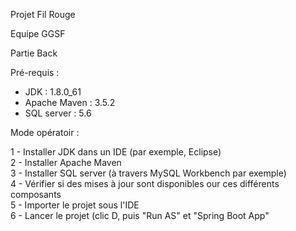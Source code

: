 Projet Fil Rouge

Equipe GGSF

Partie Back 

Pré-requis :

- JDK : 1.8.0_61
- Apache Maven : 3.5.2
- SQL server : 5.6

Mode opératoir :

1 - Installer JDK dans un IDE (par exemple, Eclipse)  
2 - Installer Apache Maven  
3 - Installer SQL server (à travers MySQL Workbench par exemple)  
4 - Vérifier si des mises à jour sont disponibles our ces différents composants  
5 - Importer le projet sous l'IDE  
6 - Lancer le projet (clic D, puis "Run AS" et "Spring Boot App"    

